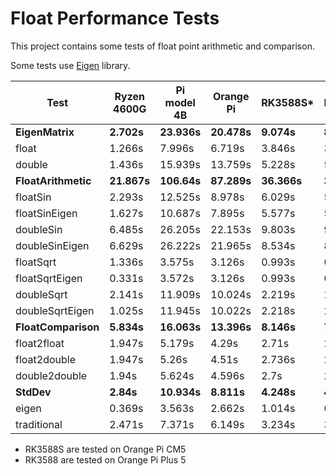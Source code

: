 # Float Performance Tests

This project contains some tests of float point arithmetic and comparison.

Some tests use [Eigen](https://eigen.tuxfamily.org/index.php?title=Main_Page) library.

| Test                | Ryzen 4600G | Pi model 4B | Orange Pi   |    RK3588S* |     RK3588* |
| ------------------- | ----------- | ----------- | ----------- | ----------- | ----------- |
| **EigenMatrix**     | **2.702s**  | **23.936s** | **20.478s** |  **9.074s** |  **8.673s** |
| float               | 1.266s      | 7.996s      | 6.719s      |      3.846s |      3.671s |
| double              | 1.436s      | 15.939s     | 13.759s     |      5.228s |      5.002s |
| **FloatArithmetic** | **21.867s** | **106.64s** | **87.289s** | **36.366s** | **34.899s** |
| floatSin            | 2.293s      | 12.525s     | 8.978s      |      6.029s |      5.774s |
| floatSinEigen       | 1.627s      | 10.687s     | 7.895s      |      5.577s |      5.356s |
| doubleSin           | 6.485s      | 26.205s     | 22.153s     |      9.803s |      9.396s |
| doubleSinEigen      | 6.629s      | 26.222s     | 21.965s     |      8.534s |      8.203s |
| floatSqrt           | 1.336s      | 3.575s      | 3.126s      |      0.993s |      0.954s |
| floatSqrtEigen      | 0.331s      | 3.572s      | 3.126s      |      0.993s |      0.952s |
| doubleSqrt          | 2.141s      | 11.909s     | 10.024s     |      2.219s |      2.132s |
| doubleSqrtEigen     | 1.025s      | 11.945s     | 10.022s     |      2.218s |      2.131s |
| **FloatComparison** | **5.834s**  | **16.063s** | **13.396s** |  **8.146s** |  **7.828s** |
| float2float         | 1.947s      | 5.179s      | 4.29s       |       2.71s |      2.608s |
| float2double        | 1.947s      | 5.26s       | 4.51s       |      2.736s |      2.627s |
| double2double       | 1.94s       | 5.624s      | 4.596s      |        2.7s |      2.593s |
| **StdDev**          | **2.84s**   | **10.934s** | **8.811s**  |  **4.248s** |  **4.076s** |
| eigen               | 0.369s      | 3.563s      | 2.662s      |      1.014s |       0.97s |
| traditional         | 2.471s      | 7.371s      | 6.149s      |      3.234s |      3.106s |

* RK3588S are tested on Orange Pi CM5
* RK3588 are tested on Orange Pi Plus 5
